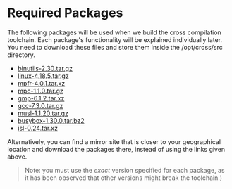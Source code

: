 # Required Packages

The following packages will be used when we build the
cross compilation toolchain. Each package's functionality will
be explained individually later. You need to download
these files and store them inside the /opt/cross/src directory.

* [binutils-2.30.tar.gz](https://ftp.gnu.org/gnu/binutils/binutils-2.30.tar.gz)
* [linux-4.18.5.tar.gz](https://mirrors.edge.kernel.org/pub/linux/kernel/v4.x/linux-4.18.5.tar.gz)
* [mpfr-4.0.1.tar.xz](https://ftp.gnu.org/gnu/mpfr/mpfr-4.0.1.tar.xz)
* [mpc-1.1.0.tar.gz](https://ftp.gnu.org/gnu/mpc/mpc-1.1.0.tar.gz)
* [gmp-6.1.2.tar.xz](https://ftp.gnu.org/pub/gnu/gmp/gmp-6.1.2.tar.xz)
* [gcc-7.3.0.tar.gz](https://ftp.gnu.org/gnu/gcc/gcc-7.3.0//gcc-7.3.0.tar.gz)
* [musl-1.1.20.tar.gz](http://git.musl-libc.org/cgit/musl/snapshot/musl-1.1.20.tar.gz)
* [busybox-1.30.0.tar.bz2](https://busybox.net/downloads/busybox-1.30.0.tar.bz2)
* [isl-0.24.tar.xz](https://gcc.gnu.org/pub/gcc/infrastructure/isl-0.24.tar.bz2)

Alternatively, you can find a mirror site that is closer to your geographical location
and download the packages there, instead of using the links given above.

> Note: you must use the _exact_ version specified for
> each package, as it has been observed that other versions
> might break the toolchain.)
